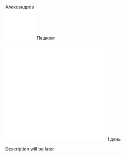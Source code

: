 
<link rel="stylesheet" href="../assets-custom/css/style-markdown.css">
<div class="cover-container" style="background-image: url('aleksandrov.jpg');">
	<div class="cover-text">
		<div class="cover-title">
            Александров
        </div>
		<div class="cover-description">
			<div>
                <img class="cover-icon" src="../assets-custom/footsteps-96.png" loading="lazy" alt="" />
                <span>Пешком</span>
            </div>
            <div>
                <img class="cover-icon" loading="lazy" src="../assets-custom/icon_time.png" alt=""  />
                <span>1 день</span>
            </div>
		</div>
	</div>
</div>


Description will be later